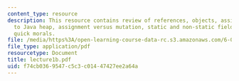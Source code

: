 ```yaml
---
content_type: resource
description: This resource contains review of references, objects, assignments, introduction
  to Java heap, assignment versus mutation, static and non-static fields, scope, and
  quick morals.
file: /media/https%3A/open-learning-course-data-rc.s3.amazonaws.com/6-092-java-preparation-for-6-170-january-iap-2006/f74cb0369547c5c3c01447427ee2a64a_lecture1b.pdf
file_type: application/pdf
resourcetype: Document
title: lecture1b.pdf
uid: f74cb036-9547-c5c3-c014-47427ee2a64a
---
```

